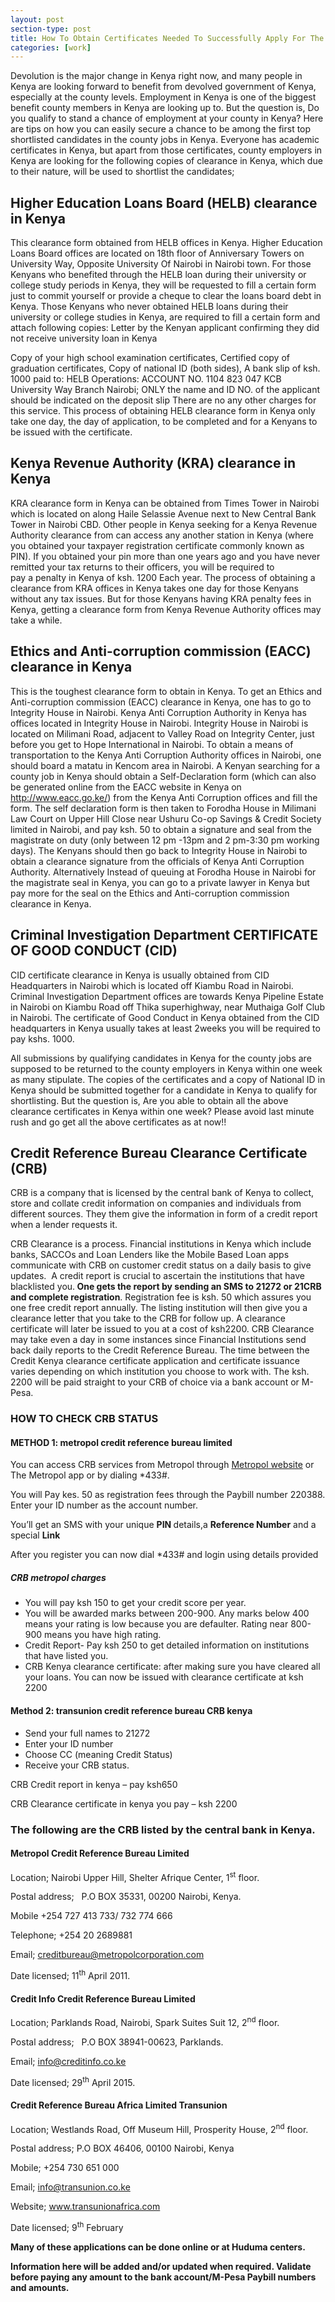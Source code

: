 ```yaml
---
layout: post
section-type: post
title: How To Obtain Certificates Needed To Successfully Apply For The Advertised Jobs In Kenya
categories: [work]
---
```


<!-- wp:paragraph -->
<p>Devolution is the major change in Kenya right now, 
and many people in Kenya are looking forward to benefit from devolved 
government of Kenya, especially at the county levels. Employment in 
Kenya is one of the biggest benefit county members in Kenya are looking 
up to. But the question is,&nbsp;Do you qualify to stand a chance of 
employment at your county in Kenya?&nbsp;Here are tips on how you can easily 
secure a chance to be among the first top shortlisted candidates in the 
county jobs in Kenya. Everyone has academic certificates in Kenya, but 
apart from those certificates, county employers in Kenya are looking for
 the following copies of clearance in Kenya, which due to their nature, 
will be used to shortlist the candidates;
</p>
<!-- /wp:paragraph -->

<!-- wp:heading -->
<h2>Higher Education Loans Board (HELB) clearance in Kenya</h2>
<!-- /wp:heading -->

<!-- wp:paragraph -->
<p>This clearance form obtained from HELB offices in Kenya. Higher 
Education Loans Board offices are located on 18th floor of Anniversary 
Towers on University Way, Opposite University Of Nairobi in Nairobi 
town. For those Kenyans who benefited through the HELB loan during their
 university or college study periods in Kenya, they will be requested to
 fill&nbsp;a&nbsp;certain form just to commit yourself or provide a cheque to 
clear the loans board debt in Kenya. Those Kenyans who never obtained 
HELB loans during their university or college studies in Kenya, are 
required to fill&nbsp;a&nbsp;certain form and attach following copies: Letter by 
the Kenyan applicant confirming they did not receive university loan in 
Kenya



</p>
<!-- /wp:paragraph -->

<!-- wp:paragraph -->
<p>Copy of your high school examination certificates,&nbsp;Certified copy
 of graduation certificates,&nbsp;Copy of national ID (both sides),&nbsp;A bank 
slip of ksh. 1000 paid to: HELB Operations: ACCOUNT NO. 1104 823 047 KCB
 University Way Branch Nairobi;&nbsp;ONLY the name and ID NO. of the 
applicant should be indicated on the deposit slip There are no any other
 charges for this service.&nbsp;This process of obtaining HELB clearance form
 in Kenya only take one day, the day of application, to be completed and
 for a Kenyans to be issued with the certificate.
</p>
<!-- /wp:paragraph -->

<!-- wp:heading -->
<h2>Kenya Revenue Authority (KRA) clearance in Kenya</h2>
<!-- /wp:heading -->

<!-- wp:paragraph -->
<p>KRA clearance form in Kenya can be obtained from Times Tower in  Nairobi which is located on along Haile Selassie Avenue next to New  Central Bank Tower in Nairobi CBD. Other people in Kenya seeking for a  Kenya Revenue Authority clearance from can access any another station in  Kenya (where you obtained your taxpayer registration certificate  commonly known as PIN). If you obtained your pin more than one years ago  and you have never remitted your tax returns to their officers, you  will be required to pay&nbsp;a&nbsp;penalty in Kenya of ksh. 1200 Each year. The  process of obtaining a clearance from KRA offices in Kenya takes one day  for those Kenyans without any tax issues. But for those Kenyans having  KRA penalty fees in Kenya, getting a clearance form from Kenya Revenue  Authority offices may take a while. </p>
<!-- /wp:paragraph -->

<!-- wp:heading -->
<h2>Ethics and Anti-corruption commission (EACC) clearance in Kenya</h2>
<!-- /wp:heading -->

<!-- wp:paragraph -->
<p>This is the toughest clearance form to obtain in Kenya. To get an  Ethics and Anti-corruption commission (EACC) clearance in Kenya, one has  to go to Integrity House in Nairobi. Kenya Anti Corruption Authority in  Kenya has offices located in Integrity House in Nairobi. Integrity  House in Nairobi is located on Milimani Road, adjacent to Valley Road on  Integrity Center, just before you get to Hope International in Nairobi.  To obtain a means of transportation to the Kenya Anti Corruption  Authority offices in Nairobi, one should board a matatu in Kencom area  in Nairobi. A Kenyan searching for a county job in Kenya should obtain a  Self-Declaration form (which can also be generated online from the EACC  website in Kenya on <a rel="noreferrer noopener" href="http://www.eacc.go.ke/" target="_blank">http://www.eacc.go.ke/</a>)  from the Kenya Anti Corruption offices and fill the form. The self  declaration form is then taken to Forodha House in Milimani Law Court on  Upper Hill Close near Ushuru Co-op Savings &amp; Credit Society limited  in Nairobi, and pay ksh. 50 to obtain a signature and seal from the  magistrate on duty (only between 12 pm -13pm and 2 pm-3:30 pm working  days). The Kenyans should then go back to Integrity House in Nairobi to  obtain a clearance signature from the officials of Kenya Anti Corruption  Authority. Alternatively Instead of queuing at Forodha House in Nairobi  for the magistrate seal in Kenya, you can go to a private lawyer in  Kenya but pay more for the seal on the Ethics and Anti-corruption  commission clearance in Kenya. </p>
<!-- /wp:paragraph -->

<!-- wp:heading -->
<h2>Criminal Investigation Department CERTIFICATE OF GOOD CONDUCT (CID) </h2>
<!-- /wp:heading -->

<!-- wp:paragraph -->
<p>CID certificate clearance in Kenya is usually obtained from CID 
Headquarters in Nairobi which is located off Kiambu Road in Nairobi. 
Criminal Investigation Department offices are towards Kenya Pipeline 
Estate in Nairobi on Kiambu Road off Thika superhighway, near Muthaiga 
Golf Club in Nairobi. The certificate of Good Conduct in Kenya obtained 
from the CID headquarters in Kenya usually takes at least 2weeks you 
will be required to pay kshs. 1000.&nbsp;
</p>
<!-- /wp:paragraph -->

<!-- wp:paragraph -->
<p>All submissions by qualifying candidates in Kenya for the county  jobs are supposed to be returned to the county employers in Kenya within  one week as many stipulate. The copies of the certificates and a copy  of National ID in Kenya should be submitted together for a candidate in  Kenya to qualify for shortlisting. But the question is, Are you able to  obtain all the above clearance certificates in Kenya within one week?  Please avoid last minute rush and go get all the above certificates as  at now!!</p>
<!-- /wp:paragraph -->

<!-- wp:heading -->
<h2>Credit Reference Bureau Clearance Certificate (CRB)</h2>
<!-- /wp:heading -->

<!-- wp:paragraph -->
<p> CRB is a company that is  licensed by the central bank of Kenya to collect, store and collate  credit information on companies and individuals from different sources. They them give the information in form of a credit report when a lender requests it. </p>
<!-- /wp:paragraph -->

<!-- wp:paragraph -->
<p>CRB Clearance is a process. Financial institutions in Kenya which include banks, SACCOs and Loan Lenders like the Mobile Based Loan apps communicate with CRB on customer credit status on a daily basis to give  updates.  A credit report is crucial to ascertain the institutions that  have blacklisted you.<strong> One gets the report by sending an SMS to 21272 or 21CRB and complete registration</strong>.  Registration fee is ksh. 50 which assures you one free credit report  annually. The listing institution will then give you a clearance letter  that you take to the CRB for follow up. A clearance certificate will  later be issued to you at a cost of ksh2200. CRB Clearance may take even a day in some instances since  Financial Institutions send back daily reports to the Credit Reference  Bureau. The time between the Credit Kenya clearance certificate  application and certificate issuance varies depending on which  institution you choose to work with. The ksh. 2200 will be paid straight  to your CRB of choice via a bank account or M-Pesa.</p>
<!-- /wp:paragraph -->

<!-- wp:heading {"level":3} -->
<h3>HOW TO CHECK CRB STATUS</h3>
<!-- /wp:heading -->

<!-- wp:heading {"level":4} -->
<h4>METHOD 1: metropol credit reference bureau limited</h4>
<!-- /wp:heading -->

<!-- wp:paragraph -->
<p>You can access CRB services from Metropol through <a rel="noreferrer noopener" href="http://metropol.co.ke/" target="_blank">Metropol website</a> or The Metropol app or by dialing *433#.</p>
<!-- /wp:paragraph -->

<!-- wp:paragraph -->
<p>You will Pay kes. 50 as registration fees through the Paybill number 220388. Enter your ID number as the account number.</p>
<!-- /wp:paragraph -->

<!-- wp:paragraph -->
<p>You’ll get an SMS with your unique <strong>PIN </strong>details,a <strong>Reference Number</strong> and a special <strong>Link</strong></p>
<!-- /wp:paragraph -->

<!-- wp:paragraph -->
<p>After you register you can now dial *433# and login using details provided</p>
<!-- /wp:paragraph -->

<!-- wp:heading {"level":5} -->
<h5>CRB metropol charges</h5>
<!-- /wp:heading -->

<!-- wp:list -->
<ul><li>You will pay ksh 150 to get your credit score per year. </li><li>You will be awarded marks between 200-900. Any marks below 400  means your rating is low because you are defaulter. Rating near 800-900  means you have high rating.</li><li>Credit Report- Pay ksh 250 to get detailed information on institutions that have listed you.</li><li>CRB Kenya clearance certificate: after making sure you have cleared  all your loans. You can now be issued with clearance certificate at ksh  2200</li></ul>
<!-- /wp:list -->

<!-- wp:heading {"level":4} -->
<h4>Method 2: transunion credit reference bureau CRB kenya</h4>
<!-- /wp:heading -->

<!-- wp:list -->
<ul><li>Send your full names to 21272</li><li>Enter your ID number</li><li>Choose CC (meaning Credit Status)</li><li>Receive your CRB status.</li></ul>
<!-- /wp:list -->

<!-- wp:paragraph -->
<p>CRB Credit report in kenya – pay ksh650</p>
<!-- /wp:paragraph -->

<!-- wp:paragraph -->
<p>CRB Clearance certificate in kenya you pay – ksh 2200</p>
<!-- /wp:paragraph -->

<!-- wp:heading {"level":3} -->
<h3><strong>The following are the CRB listed by the central bank in Kenya.</strong></h3>
<!-- /wp:heading -->

<!-- wp:heading {"level":4} -->
<h4>Metropol Credit Reference Bureau Limited</h4>
<!-- /wp:heading -->

<!-- wp:paragraph -->
<p>Location; Nairobi Upper Hill, Shelter Afrique Center, 1<sup>st</sup> floor.</p>
<!-- /wp:paragraph -->

<!-- wp:paragraph -->
<p>Postal address; &nbsp; P.O BOX 35331, 00200 Nairobi, Kenya.</p>
<!-- /wp:paragraph -->

<!-- wp:paragraph -->
<p>Mobile +254 727 413 733/ 732 774 666</p>
<!-- /wp:paragraph -->

<!-- wp:paragraph -->
<p>Telephone; +254 20 2689881</p>
<!-- /wp:paragraph -->

<!-- wp:paragraph -->
<p>Email; <a href="mailto:creditbureau@metropolcorporation.com">creditbureau@metropolcorporation.com</a></p>
<!-- /wp:paragraph -->

<!-- wp:paragraph -->
<p>Date licensed; 11<sup>th</sup> April 2011.</p>
<!-- /wp:paragraph -->

<!-- wp:heading {"level":4} -->
<h4>Credit Info Credit Reference Bureau Limited</h4>
<!-- /wp:heading -->

<!-- wp:paragraph -->
<p>Location; Parklands Road, Nairobi, Spark Suites Suit 12, 2<sup>nd</sup> floor.</p>
<!-- /wp:paragraph -->

<!-- wp:paragraph -->
<p>Postal address;   P.O BOX 38941-00623, Parklands.</p>
<!-- /wp:paragraph -->

<!-- wp:paragraph -->
<p>Email; <a href="mailto:info@creditinfo.co.ke">info@creditinfo.co.ke</a></p>
<!-- /wp:paragraph -->

<!-- wp:paragraph -->
<p>Date licensed; 29<sup>th</sup> April 2015.</p>
<!-- /wp:paragraph -->

<!-- wp:heading {"level":4} -->
<h4>Credit Reference Bureau Africa Limited Transunion</h4>
<!-- /wp:heading -->

<!-- wp:paragraph -->
<p>Location; Westlands Road, Off Museum Hill, Prosperity House, 2<sup>nd</sup> floor.</p>
<!-- /wp:paragraph -->

<!-- wp:paragraph -->
<p>Postal address; P.O BOX 46406, 00100 Nairobi, Kenya</p>
<!-- /wp:paragraph -->

<!-- wp:paragraph -->
<p>Mobile; +254 730 651 000</p>
<!-- /wp:paragraph -->

<!-- wp:paragraph -->
<p>Email; <a href="mailto:info@transunion.co.ke">info@transunion.co.ke</a></p>
<!-- /wp:paragraph -->

<!-- wp:paragraph -->
<p>Website; <a href="http://www.transunionafrica.com">www.transunionafrica.com</a></p>
<!-- /wp:paragraph -->

<!-- wp:paragraph -->
<p>Date licensed; 9<sup>th</sup> February</p>
<!-- /wp:paragraph -->

<!-- wp:paragraph -->
<p></p>
<!-- /wp:paragraph -->

<!-- wp:paragraph -->
<p><strong>Many of these applications can be done online or at Huduma centers.</strong></p>
<!-- /wp:paragraph -->

<!-- wp:paragraph {"align":"left"} -->
<p style="text-align:left;"><strong>Information here will be added and/or updated when required. Validate before paying any amount to the bank account/M-Pesa Paybill numbers and amounts.</strong></p>
<!-- /wp:paragraph -->
